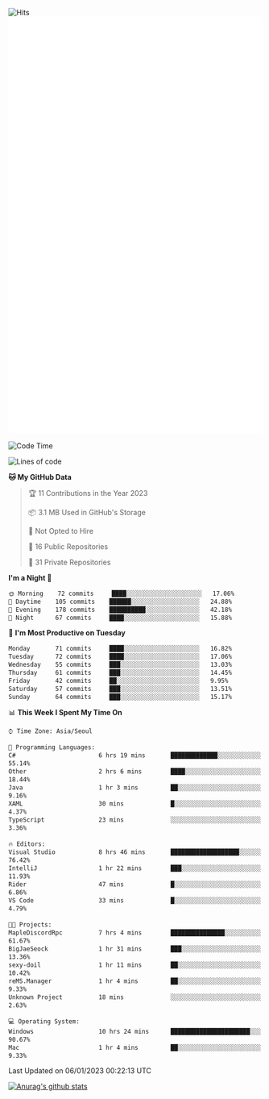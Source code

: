 ![Hits](https://hits.seeyoufarm.com/api/count/incr/badge.svg?url=https%3A%2F%2Fgithub.com%2Fkokose1234&count_bg=%2379C83D&title_bg=%23555555&icon=apple.svg&icon_color=%23E7E7E7&title=hits&edge_flat=false)
<br/>
![Metrics](https://github.com/kokose1234/kokose1234/blob/main/github-metrics.svg)

<!--START_SECTION:waka-->
![Code Time](http://img.shields.io/badge/Code%20Time-738%20hrs%2057%20mins-blue)

![Lines of code](https://img.shields.io/badge/From%20Hello%20World%20I%27ve%20Written-937%20Thousand%20lines%20of%20code-blue)

**🐱 My GitHub Data** 

> 🏆 11 Contributions in the Year 2023
 > 
> 📦 3.1 MB Used in GitHub's Storage 
 > 
> 🚫 Not Opted to Hire
 > 
> 📜 16 Public Repositories 
 > 
> 🔑 31 Private Repositories  
 > 
**I'm a Night 🦉** 

```text
🌞 Morning    72 commits     ████░░░░░░░░░░░░░░░░░░░░░   17.06% 
🌆 Daytime    105 commits    ██████░░░░░░░░░░░░░░░░░░░   24.88% 
🌃 Evening    178 commits    ██████████░░░░░░░░░░░░░░░   42.18% 
🌙 Night      67 commits     ████░░░░░░░░░░░░░░░░░░░░░   15.88%

```
📅 **I'm Most Productive on Tuesday** 

```text
Monday       71 commits     ████░░░░░░░░░░░░░░░░░░░░░   16.82% 
Tuesday      72 commits     ████░░░░░░░░░░░░░░░░░░░░░   17.06% 
Wednesday    55 commits     ███░░░░░░░░░░░░░░░░░░░░░░   13.03% 
Thursday     61 commits     ███░░░░░░░░░░░░░░░░░░░░░░   14.45% 
Friday       42 commits     ██░░░░░░░░░░░░░░░░░░░░░░░   9.95% 
Saturday     57 commits     ███░░░░░░░░░░░░░░░░░░░░░░   13.51% 
Sunday       64 commits     ███░░░░░░░░░░░░░░░░░░░░░░   15.17%

```


📊 **This Week I Spent My Time On** 

```text
⌚︎ Time Zone: Asia/Seoul

💬 Programming Languages: 
C#                       6 hrs 19 mins       █████████████░░░░░░░░░░░░   55.14% 
Other                    2 hrs 6 mins        ████░░░░░░░░░░░░░░░░░░░░░   18.44% 
Java                     1 hr 3 mins         ██░░░░░░░░░░░░░░░░░░░░░░░   9.16% 
XAML                     30 mins             █░░░░░░░░░░░░░░░░░░░░░░░░   4.37% 
TypeScript               23 mins             ░░░░░░░░░░░░░░░░░░░░░░░░░   3.36%

🔥 Editors: 
Visual Studio            8 hrs 46 mins       ███████████████████░░░░░░   76.42% 
IntelliJ                 1 hr 22 mins        ███░░░░░░░░░░░░░░░░░░░░░░   11.93% 
Rider                    47 mins             █░░░░░░░░░░░░░░░░░░░░░░░░   6.86% 
VS Code                  33 mins             █░░░░░░░░░░░░░░░░░░░░░░░░   4.79%

🐱‍💻 Projects: 
MapleDiscordRpc          7 hrs 4 mins        ███████████████░░░░░░░░░░   61.67% 
BigJaeSeock              1 hr 31 mins        ███░░░░░░░░░░░░░░░░░░░░░░   13.36% 
sexy-doil                1 hr 11 mins        ██░░░░░░░░░░░░░░░░░░░░░░░   10.42% 
reMS.Manager             1 hr 4 mins         ██░░░░░░░░░░░░░░░░░░░░░░░   9.33% 
Unknown Project          18 mins             ░░░░░░░░░░░░░░░░░░░░░░░░░   2.63%

💻 Operating System: 
Windows                  10 hrs 24 mins      ██████████████████████░░░   90.67% 
Mac                      1 hr 4 mins         ██░░░░░░░░░░░░░░░░░░░░░░░   9.33%

```


 Last Updated on 06/01/2023 00:22:13 UTC
<!--END_SECTION:waka-->

[![Anurag's github stats](https://github-readme-stats.vercel.app/api?username=kokose1234&theme=dracula)](https://github.com/anuraghazra/github-readme-stats)



	
